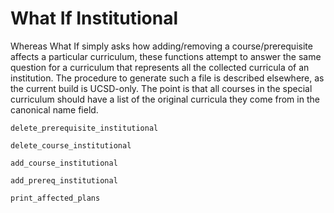 # What If Institutional

Whereas What If simply asks how adding/removing a course/prerequisite affects a particular curriculum, these functions attempt to answer the same question for a curriculum that represents all the collected curricula of an institution. The procedure to generate such a file is described elsewhere, as the current build is UCSD-only. The point is that all courses in the special curriculum should have a list of the original curricula they come from in the canonical name field. 

```@docs
delete_prerequisite_institutional
```

```@docs
delete_course_institutional
```

```@docs
add_course_institutional
```

```@docs
add_prereq_institutional
```

```@docs
print_affected_plans
```